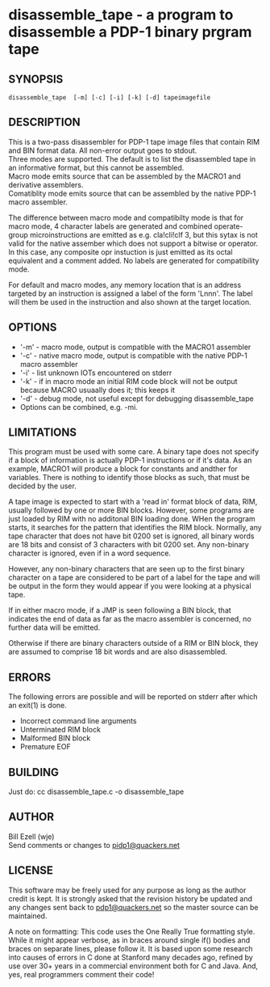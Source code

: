 # disassemble_tape - a program to disassemble a PDP-1 binary prgram tape

## SYNOPSIS
```
disassemble_tape  [-m] [-c] [-i] [-k] [-d] tapeimagefile
```
## DESCRIPTION
This is a two-pass disassembler for PDP-1 tape image files that contain RIM and BIN format data.
All non-error output goes to stdout.  
Three modes are supported.
The default is to list the disassembled tape in an informative format, but this cannot be assembled.  
Macro mode emits source that can be assembled by the MACRO1 and derivative assemblers.  
Comatiblity mode emits source that can be assembled by the native PDP-1 macro assembler.  

The difference between macro mode and compatibilty mode is that for macro mode, 4 character labels are generated
and combined operate-group microinstructions are
emitted as e.g. cla!cli!clf 3, but this sytax is not valid for the native assember which does not support
a bitwise or operator.
In this case, any composite opr instuction is just emitted as its octal equivalent and a comment added.
No labels are generated for compatibility mode.

For default and macro modes, any memory location that is an address targeted by an instruction is assigned
a label of the form 'Lnnn'.
The label will them be used in the instruction and also shown at the target location.

## OPTIONS
- '-m' - macro mode, output is compatible with the MACRO1 assembler
- '-c' - native macro mode, output is compatible with the native PDP-1 macro assembler
- '-i' - list unknown IOTs encountered on stderr
- '-k' - if in macro mode an initial RIM code block will not be output because MACRO usuaally does it; this keeps it
- '-d' - debug mode, not useful except for debugging disassemble_tape
- Options can be combined, e.g. -mi.

## LIMITATIONS
This program must be used with some care. A binary tape does not specify if a block of information is actually
PDP-1 instructions or if it's data. As an example, MACRO1 will produce a block for constants and andther
for variables. There is nothing to identify those blocks as such, that must be decided by the user.

A tape image is expected to start with a 'read in' format block of data, RIM, usually followed by one or more BIN
blocks.
However, some programs are just loaded by RIM with no additonal BIN loading done.
WHen the program starts, it searches for the pattern that identifies the RIM block.
Normally, any tape character that does not have bit 0200 set is ignored,
all binary words are 18 bits and consist of 3 characters with bit 0200 set.
Any non-binary character is ignored, even if in a word sequence.

However, any non-binary characters that are seen up to the first binary character on a tape are considered to be
part of a label for the tape and will be output in the form they would appear if you were looking at a physical tape.

If in either macro mode, if a JMP is seen following a BIN block, that indicates the end of data as far as the
macro assembler is concerned, no further data will be emitted.  

Otherwise if there are binary characters outside of a RIM or BIN block,
they are assumed to comprise 18 bit words and are also disassembled.
## ERRORS
The following errors are possible and will be reported on stderr after which an exit(1) is done.
- Incorrect command line arguments
- Unterminated RIM block
- Malformed BIN block
- Premature EOF

## BUILDING
Just do:
cc disassemble_tape.c -o disassemble_tape

## AUTHOR
Bill Ezell (wje)  
Send comments or changes to pidp1@quackers.net
## LICENSE
This software may be freely used for any purpose as long as the author credit is kept.
It is strongly asked that the revision history be updated and any changes sent back to pdp1@quackers.net so
the master source can be maintained.

A note on formatting:
This code uses the One Really True formatting style.
While it might appear verbose, as in braces around single if() bodies and braces on separate lines,
please follow it.
It is based upon some research into causes of errors in C done at Stanford many decades ago, refined
by use over 30+ years in a commercial environment both for C and Java.
And, yes, real programmers comment their code!
